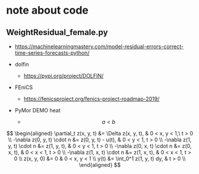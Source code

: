 # note about code

## WeightResidual_female.py

- <https://machinelearningmastery.com/model-residual-errors-correct-time-series-forecasts-python/>

- dolfin
  - <https://pypi.org/project/DOLFIN/>
- FEniCS
  - <https://fenicsproject.org/fenics-project-roadmap-2019/>
- PyMor DEMO heat
  - $$ a < b $$

<div class="page"\>

$$ \begin{aligned}
    \partial_t z(x, y, t) &= \Delta z(x, y, t), & 0 < x, y < 1,\ t > 0 \\
    -\nabla z(0, y, t) \cdot n &= z(0, y, t) - u(t), & 0 < y < 1, t > 0 \\
    -\nabla z(1, y, t) \cdot n &= z(1, y, t),        & 0 < y < 1, t > 0 \\
    -\nabla z(0, x, t) \cdot n &= z(0, x, t),        & 0 < x < 1, t > 0 \\
    -\nabla z(1, x, t) \cdot n &= z(1, x, t),        & 0 < x < 1, t > 0 \\
    z(x, y, 0) &= 0                                  & 0 < x, y < 1 \\
    y(t) &= \int_0^1 z(1, y, t) dy,                  & t > 0 \\
    \end{aligned}
$$
